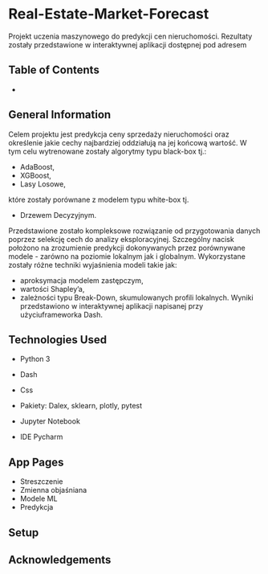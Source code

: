 # Real-Estate-Market-Forecast
Projekt uczenia maszynowego do predykcji cen nieruchomości. 
Rezultaty zostały przedstawione w interaktywnej aplikacji dostępnej pod adresem

## Table of Contents
*

## General Information

Celem projektu jest predykcja ceny sprzedaży nieruchomości oraz określenie jakie cechy najbardziej oddziałują na jej końcową wartość. 
W tym celu wytrenowane zostały algorytmy typu black-box tj.:
* AdaBoost,
* XGBoost,
* Lasy Losowe,

które zostały porównane z modelem typu white-box tj. 
* Drzewem Decyzyjnym. 

Przedstawione zostało kompleksowe rozwiązanie od przygotowania danych poprzez selekcję cech do analizy eksploracyjnej. Szczególny nacisk położono na zrozumienie predykcji dokonywanych przez porównywane modele - zarówno na poziomie lokalnym jak i globalnym. Wykorzystane zostały różne techniki wyjaśnienia modeli takie jak: 
* aproksymacja modelem zastępczym,
* wartości Shapley’a,
* zależności typu Break-Down, skumulowanych profili lokalnych.
Wyniki przedstawiono w interaktywnej aplikacji napisanej przy użyciuframeworka Dash.

## Technologies Used
* Python 3

* Dash

* Css

* Pakiety: Dalex, sklearn, plotly, pytest

* Jupyter Notebook

* IDE Pycharm

## App Pages
* Streszczenie 
* Zmienna objaśniana
* Modele ML
* Predykcja

## Setup

## Acknowledgements
